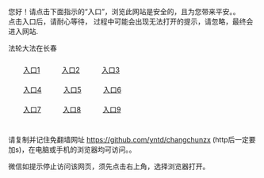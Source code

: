 您好！请点击下面指示的“入口”，浏览此网站是安全的，且为您带来平安。。 <br/>
点击入口后，请耐心等待， 过程中可能会出现无法打开的提示，请忽略，最终会进入网站. </br>

法轮大法在长春<br/>
<div style="padding:10px"><a style="margin:20px" target="_blank" href="https://d3hnxw5e2h7sz0.cloudfront.net/2Qpsp?ldusymwk" id="ccLink1" rel="nofollow">入口1</a> <a target="_blank" style="margin:20px" href="https://d28fy7ltk4j555.cloudfront.net/2Qpsp?jzszc" id="ccLink2" rel="nofollow">入口2</a> <a style="margin:20px" target="_blank" href="https://d3dy9nh9hle49b.cloudfront.net/2Qpsp?vfioiizn" id="ccLink3" rel="nofollow">入口3</a></div>

<div style="padding:10px" ><a style="margin:20px" target="_blank" href="https://d3hnxw5e2h7sz0.cloudfront.net/2Qpsp?ldusymwk" id="ccLink4" rel="nofollow">入口4</a> <a style="margin:20px" href="https://d28fy7ltk4j555.cloudfront.net/2Qpsp?jzszc" target="_blank" id="ccLink5" rel="nofollow">入口5</a> <a style="margin:20px" href="https://d3dy9nh9hle49b.cloudfront.net/2Qpsp?vfioiizn" target="_blank" id="ccLink6" rel="nofollow">入口6</a></div>

<div style="padding:10px"><a style="margin:20px" target="_blank" href="https://d3hnxw5e2h7sz0.cloudfront.net/2Qpsp?ldusymwk" id="ccLink7" rel="nofollow">入口7</a> <a style="margin:20px" href="https://d28fy7ltk4j555.cloudfront.net/2Qpsp?jzszc" target="_blank" id="ccLink8" rel="nofollow">入口8</a> <a style="margin:20px" target="_blank" href="https://d3dy9nh9hle49b.cloudfront.net/2Qpsp?vfioiizn" id="ccLink9" rel="nofollow">入口9</a></div>

<br/>



请复制并记住免翻墙网址 https://github.com/yntd/changchunzx (http后一定要加s)，在电脑或手机的浏览器均可访问。。<br/>

微信如提示停止访问该网页，须先点击右上角，选择浏览器打开。
